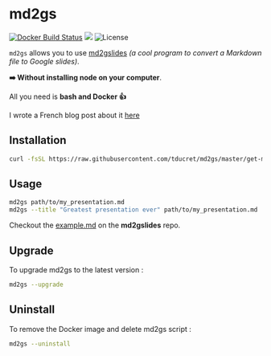 # md2gs

[![Docker Build Status](https://img.shields.io/docker/cloud/automated/thibdct/md2gs.svg)](https://hub.docker.com/r/thibdct/md2gs/)
[![](https://images.microbadger.com/badges/image/thibdct/md2gs.svg)](https://microbadger.com/images/thibdct/md2gs "Get your own image badge on microbadger.com")
![License](https://img.shields.io/github/license/tducret/md2gs.svg)

`md2gs` allows you to use [md2gslides](https://github.com/gsuitedevs/md2googleslides) *(a cool program to convert a Markdown file to Google slides)*.

**➡️ Without installing node on your computer**.

All you need is **bash and Docker 👍**

I wrote a French blog post about it [here](https://www.tducret.com/presentation/2019/05/12/creer-un-powerpoint-en-markdown.html)

## Installation

```bash
curl -fsSL https://raw.githubusercontent.com/tducret/md2gs/master/get-md2gs.sh | sh
```

## Usage

```bash
md2gs path/to/my_presentation.md
md2gs --title "Greatest presentation ever" path/to/my_presentation.md
```

Checkout the [example.md](https://raw.githubusercontent.com/gsuitedevs/md2googleslides/master/examples/example.md) on the **md2gslides** repo.

## Upgrade

To upgrade md2gs to the latest version :

```bash
md2gs --upgrade
```

## Uninstall

To remove the Docker image and delete md2gs script :

```bash
md2gs --uninstall
```
